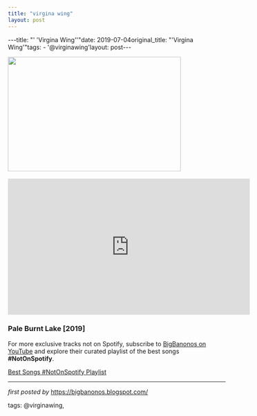 ```yaml
---
title: "virgina wing"
layout: post
---
```

---title: "' 'Virgina Wing''"date: 2019-07-04original_title: "'Virgina Wing'"tags:  - '@virginawing'layout: post---<div class="separator" ><a href="https://i2.wp.com/www.firerecords.com/wp/wp-content/uploads/2019/03/VW2.jpg?fit=810%2C536&ssl=1" imageanchor="1"><img border="0" src="https://i2.wp.com/www.firerecords.com/wp/wp-content/uploads/2019/03/VW2.jpg?fit=810%2C536&ssl=1" width="400" height="265" data-original-width="800" data-original-height="529" /></a></div><br /><iframe width="560" height="315" src="https://www.youtube.com/embed/videoseries?list=PLtuNtuTatqI3RINGgeXt6cDiKb98WcF-u" frameborder="0" allow="accelerometer; autoplay; encrypted-media; gyroscope; picture-in-picture" allowfullscreen></iframe><br /><h3>Pale Burnt Lake [2019]</h3><!--Subscribe and Playlist Links--><div>    <p>For more exclusive tracks not on Spotify, subscribe to <a href="https://www.youtube.com/@BigBanonos" target="_blank">BigBanonos on YouTube</a> and explore their curated playlist of the best songs <strong>#NotOnSpotify</strong>.</p>    <p><a href="https://www.youtube.com/playlist?list=PLtuNtuTatqI0kFahUCbtbfenC_ET5O_tr" target="_blank">Best Songs #NotOnSpotify Playlist<br /></a></p></div><hr /><p><em>first posted by</em> <a href="https://bigbanonos.blogspot.com/" rel="noopener" target="_new">https://bigbanonos.blogspot.com/</a></p><p>tags: @virginawing,</p>
